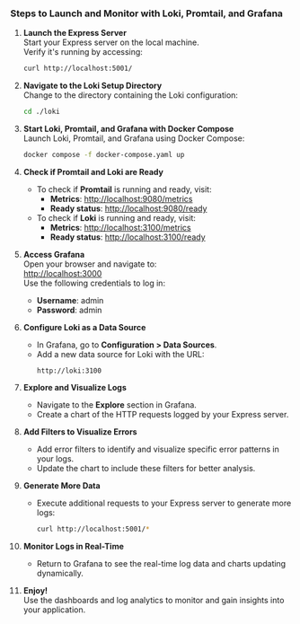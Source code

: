 ### Steps to Launch and Monitor with Loki, Promtail, and Grafana

1. **Launch the Express Server**  
   Start your Express server on the local machine.  
   Verify it's running by accessing:  
   ```bash
   curl http://localhost:5001/
   ```

2. **Navigate to the Loki Setup Directory**  
   Change to the directory containing the Loki configuration:  
   ```bash
   cd ./loki
   ```

3. **Start Loki, Promtail, and Grafana with Docker Compose**  
   Launch Loki, Promtail, and Grafana using Docker Compose:  
   ```bash
   docker compose -f docker-compose.yaml up
   ```

4. **Check if Promtail and Loki are Ready**  
   - To check if **Promtail** is running and ready, visit:  
     - **Metrics**: [http://localhost:9080/metrics](http://localhost:9080/metrics)  
     - **Ready status**: [http://localhost:9080/ready](http://localhost:9080/ready)  
   - To check if **Loki** is running and ready, visit:  
     - **Metrics**: [http://localhost:3100/metrics](http://localhost:3100/metrics)  
     - **Ready status**: [http://localhost:3100/ready](http://localhost:3100/ready)  

5. **Access Grafana**  
   Open your browser and navigate to:  
   [http://localhost:3000](http://localhost:3000)  
   Use the following credentials to log in:  
   - **Username**: admin  
   - **Password**: admin  

6. **Configure Loki as a Data Source**  
   - In Grafana, go to **Configuration > Data Sources**.  
   - Add a new data source for Loki with the URL:  
     ```text
     http://loki:3100
     ```

7. **Explore and Visualize Logs**  
   - Navigate to the **Explore** section in Grafana.  
   - Create a chart of the HTTP requests logged by your Express server.

8. **Add Filters to Visualize Errors**  
   - Add error filters to identify and visualize specific error patterns in your logs.  
   - Update the chart to include these filters for better analysis.

9. **Generate More Data**  
   - Execute additional requests to your Express server to generate more logs:  
     ```bash
     curl http://localhost:5001/*
     ```

10. **Monitor Logs in Real-Time**  
    - Return to Grafana to see the real-time log data and charts updating dynamically.

11. **Enjoy!**  
    Use the dashboards and log analytics to monitor and gain insights into your application.

